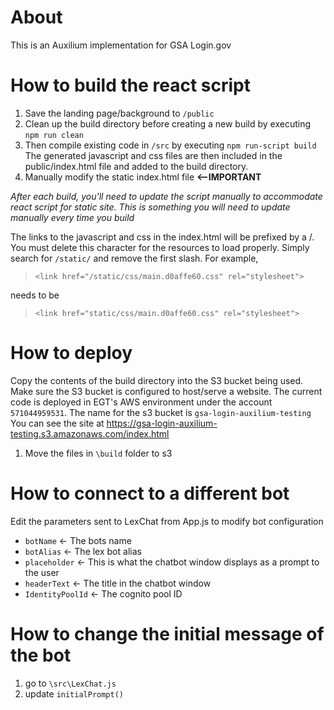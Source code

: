# About

This is an Auxilium implementation for GSA Login.gov

# How to build the react script

1. Save the landing page/background to `/public`
2. Clean up the build directory before creating a new build by executing `npm run clean`
3. Then compile existing code in `/src` by executing `npm run-script build` The generated javascript and css files are then included in the public/index.html file and added to the build directory.
4. Manually modify the static index.html file **<--IMPORTANT**

_After each build, you'll need to update the script manually to accommodate react script for static site. This is something you will need to update manually every time you build_

The links to the javascript and css in the index.html will be prefixed by a /. You must delete this character for the resources to load properly. Simply search for `/static/` and remove the first slash. For example,

> `<link href="/static/css/main.d0affe60.css" rel="stylesheet">`

needs to be

> `<link href="static/css/main.d0affe60.css" rel="stylesheet">`

# How to deploy

Copy the contents of the build directory into the S3 bucket being used. Make sure the S3 bucket is configured to host/serve a website. The current code is deployed in EGT's AWS environment under the account `571044959531`. The name for the s3 bucket is `gsa-login-auxilium-testing` You can see the site at <https://gsa-login-auxilium-testing.s3.amazonaws.com/index.html>

1. Move the files in `\build` folder to s3

# How to connect to a different bot

Edit the parameters sent to LexChat from App.js to modify bot configuration

- `botName` <- The bots name
- `botAlias` <- The lex bot alias
- `placeholder` <- This is what the chatbot window displays as a prompt to the user
- `headerText` <- The title in the chatbot window
- `IdentityPoolId` <- The cognito pool ID

# How to change the initial message of the bot

1. go to `\src\LexChat.js`
2. update `initialPrompt()`
